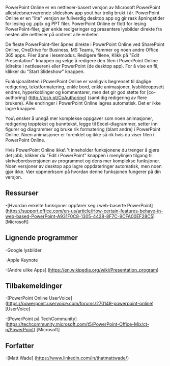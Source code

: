 
PowerPoint Online er en nettleser-basert versjon av Microsoft PowerPoint
allestedsnærværende slideshow app you\ har trolig brukt i år.
PowerPoint Online er en \"lite\" versjon av fullverdig desktop app
og gir rask åpningstider for lesing og .pptx og PPT
filer. PowerPoint Online er flott for lesing PowerPoint-filer, gjør
enkle redigeringer og presentere lysbilder direkte fra nesten alle
nettleser på omtrent alle enheter.

De fleste PowerPoint-filer åpnes direkte i PowerPoint Online ved
SharePoint Online, OneDrive for Business, MS Teams, Yammer og noen
andre Office 365 apps. Filer åpne i lesemodus. Redigere filene,
Klikk på \"Edit Presentation\"-knappen og velge å redigere den
filen i PowerPoint Online (direkte i nettleseren) eller PowerPoint (de
desktop app). For å vise en fil, klikker du \"Start Slideshow\" knappen.

Funksjonaliteten i PowerPoint Online er vanligvis begrenset til daglige
redigering, tekstformatering, enkle bord, enkle animasjoner, lysbildeoppsett
endres, hyperkoblinger og kommentarer, men det gir god støtte
for [co-authoring] (http://icsh.pt/CoAuthoring) (samtidig redigering av
flere brukere). Alle endringer i PowerPoint Online lagres
automatisk. Det er ikke lagre knappen.

You\ ønsker å unngå mer komplekse oppgaver som noen animasjoner, redigering
topptekst og bunntekst, legge til Excel-diagrammer, setter inn figurer og diagrammer
og bruke rik formatering (blant andre) i PowerPoint Online. Noen
animasjoner er forenklet og ikke så rik hvis du viser filen i
PowerPoint Online.

Hvis PowerPoint Online ikke\ 't inneholder funksjonene du trenger å gjøre det
jobb, klikker du \"Edit i PowerPoint\" knappen i menylinjen
tilgang til skrivebordsversjonen av programmet og dens mer komplekse funksjoner.
Noen versjoner av desktop app lagre oppdateringer automatisk, men noen gjør
ikke. Vær oppmerksom på hvordan denne funksjonen fungerer på din versjon.

Ressurser
---------

-[Hvordan enkelte funksjoner oppfører seg i web-baserte
    PowerPoint] (https://support.office.com/en-us/article/How-certain-features-behave-in-web-based-PowerPoint-A931F0C8-1305-4428-8F7C-9CFA00EF28C5)
    \[Microsoft\]

Lignende programmer
--------------------

-Google lysbilder

-Apple Keynote

-[Andre ulike
    Apps] (https://en.wikipedia.org/wiki/Presentation_program)

Tilbakemeldinger
---------

-[PowerPoint Online UserVoice] (https://powerpoint.uservoice.com/forums/270149-powerpoint-online)
    \[UserVoice\]

-[PowerPoint på TechCommunity] (https://techcommunity.microsoft.com/t5/PowerPoint-Office-Mix/ct-p/PowerPoint)
    \[Microsoft\]

Forfatter
---------

-[Matt Wade] (https://www.linkedin.com/in/thatmattwade/)

